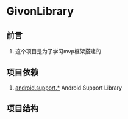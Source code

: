 # GivonLibrary
##  前言
1. 这个项目是为了学习mvp框架搭建的


##  项目依赖
1. [android.support.*](https://developer.android.com/tools/support-library/index.html) Android Support Library

##  项目结构


